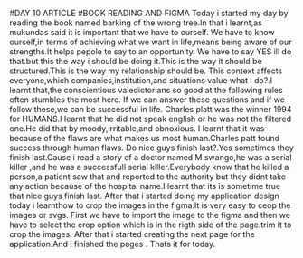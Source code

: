 #DAY 10 ARTICLE
#BOOK READING AND FIGMA
Today i started my day by reading the book named barking of the wrong tree.In that i learnt,as mukundas said it is important that we have to ourself.
We have to know ourself,in terms of achieving what we want in life,means being aware of our strengths.It helps pepole to say to an opportunity.
We have to say YES ill do that.but this the way i should be doing it.This is the way it should be structured.This is the way my relationship should be.
This context affects everyone,which companies,institution,and situations value what i do?.I learnt that,the conscientious valedictorians so good at the following rules often stumbles the most here.
If we can answer these questions and if we follow these,we can be successful in life.
Charles platt was the winner 1994 for HUMANS.I learnt that he did not speak english or he was not the filtered one.He did that by moody,irritable,and obnoxious.
I learnt that it was because of the flaws are what makes us most human.Charles patt found success through human flaws.
Do nice guys finish last?.Yes sometimes they finish last.Cause i read a story of a doctor named M swango,he was a serial killer ,and he was a successfull serial killer.Everybody know that he killed a person,a patient saw that and reported to the authority but they didnt take any action because of the hospital name.I learnt that its is sometime true that nice guys finish last.
After that i started doing my application design today i learnthow to crop the images in the figma.It is very easy to ceop the images or svgs.
First we have to import the image to the figma and then we have to select the crop option which is in the rigth side of the page.trim it to crop the images.
After that i started creating the next page for the application.And i finished the pages .
Thats it for today.

